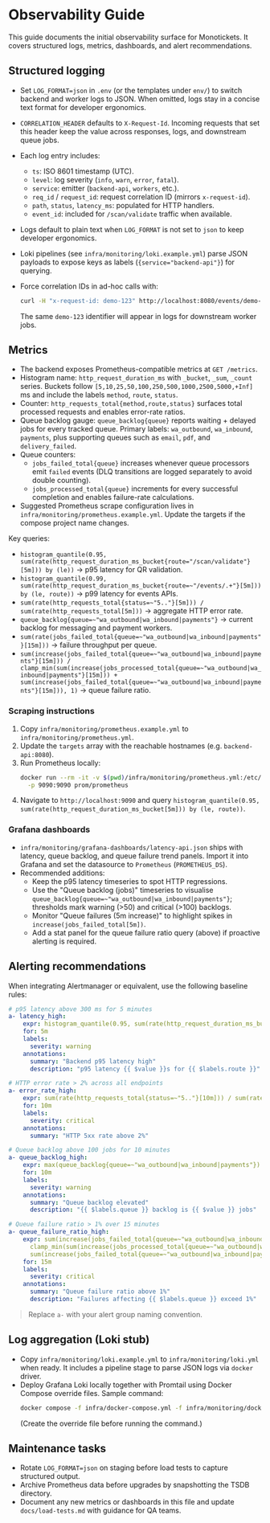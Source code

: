 # Observability Guide

This guide documents the initial observability surface for Monotickets. It
covers structured logs, metrics, dashboards, and alert recommendations.

## Structured logging

- Set `LOG_FORMAT=json` in `.env` (or the templates under `env/`) to switch
  backend and worker logs to JSON. When omitted, logs stay in a concise text
  format for developer ergonomics.
- `CORRELATION_HEADER` defaults to `X-Request-Id`. Incoming requests that set
  this header keep the value across responses, logs, and downstream queue jobs.
- Each log entry includes:
  - `ts`: ISO 8601 timestamp (UTC).
  - `level`: log severity (`info`, `warn`, `error`, `fatal`).
  - `service`: emitter (`backend-api`, `workers`, etc.).
  - `req_id` / `request_id`: request correlation ID (mirrors `x-request-id`).
  - `path`, `status`, `latency_ms`: populated for HTTP handlers.
  - `event_id`: included for `/scan/validate` traffic when available.
- Logs default to plain text when `LOG_FORMAT` is not set to `json` to keep
  developer ergonomics.
- Loki pipelines (see `infra/monitoring/loki.example.yml`) parse JSON payloads to
  expose keys as labels (`{service="backend-api"}`) for querying.
- Force correlation IDs in ad-hoc calls with:

  ```bash
  curl -H "x-request-id: demo-123" http://localhost:8080/events/demo-event/guests
  ```

  The same `demo-123` identifier will appear in logs for downstream worker jobs.

## Metrics

- The backend exposes Prometheus-compatible metrics at `GET /metrics`.
- Histogram name: `http_request_duration_ms` with `_bucket`, `_sum`, `_count`
  series. Buckets follow `[5,10,25,50,100,250,500,1000,2500,5000,+Inf]` ms and
  include the labels `method`, `route`, `status`.
- Counter: `http_requests_total{method,route,status}` surfaces total processed
  requests and enables error-rate ratios.
- Queue backlog gauge: `queue_backlog{queue}` reports waiting + delayed jobs for
  every tracked queue. Primary labels: `wa_outbound`, `wa_inbound`, `payments`,
  plus supporting queues such as `email`, `pdf`, and `delivery_failed`.
- Queue counters:
  - `jobs_failed_total{queue}` increases whenever queue processors emit
    `failed` events (DLQ transitions are logged separately to avoid double
    counting).
  - `jobs_processed_total{queue}` increments for every successful completion and
    enables failure-rate calculations.
- Suggested Prometheus scrape configuration lives in
  `infra/monitoring/prometheus.example.yml`. Update the targets if the compose
  project name changes.

Key queries:

- `histogram_quantile(0.95, sum(rate(http_request_duration_ms_bucket{route="/scan/validate"}[5m])) by (le))`
  → p95 latency for QR validation.
- `histogram_quantile(0.99, sum(rate(http_request_duration_ms_bucket{route=~"/events/.+"}[5m])) by (le, route))`
  → p99 latency for events APIs.
- `sum(rate(http_requests_total{status=~"5.."}[5m])) / sum(rate(http_requests_total[5m]))`
  → aggregate HTTP error rate.
- `queue_backlog{queue=~"wa_outbound|wa_inbound|payments"}` → current backlog
  for messaging and payment workers.
- `sum(rate(jobs_failed_total{queue=~"wa_outbound|wa_inbound|payments"}[15m]))`
  → failure throughput per queue.
- `sum(increase(jobs_failed_total{queue=~"wa_outbound|wa_inbound|payments"}[15m])) /
   clamp_min(sum(increase(jobs_processed_total{queue=~"wa_outbound|wa_inbound|payments"}[15m])) +
   sum(increase(jobs_failed_total{queue=~"wa_outbound|wa_inbound|payments"}[15m])), 1)` → queue
  failure ratio.

### Scraping instructions

1. Copy `infra/monitoring/prometheus.example.yml` to `infra/monitoring/prometheus.yml`.
2. Update the `targets` array with the reachable hostnames (e.g. `backend-api:8080`).
3. Run Prometheus locally:
   ```bash
   docker run --rm -it -v $(pwd)/infra/monitoring/prometheus.yml:/etc/prometheus/prometheus.yml \
     -p 9090:9090 prom/prometheus
   ```
4. Navigate to `http://localhost:9090` and query
   `histogram_quantile(0.95, sum(rate(http_request_duration_ms_bucket[5m])) by (le, route))`.

### Grafana dashboards

- `infra/monitoring/grafana-dashboards/latency-api.json` ships with latency,
  queue backlog, and queue failure trend panels. Import it into Grafana and set
  the datasource to `Prometheus` (`PROMETHEUS_DS`).
- Recommended additions:
  - Keep the p95 latency timeseries to spot HTTP regressions.
  - Use the "Queue backlog (jobs)" timeseries to visualise
    `queue_backlog{queue=~"wa_outbound|wa_inbound|payments"}`; thresholds mark
    warning (>50) and critical (>100) backlogs.
  - Monitor "Queue failures (5m increase)" to highlight spikes in
    `increase(jobs_failed_total[5m])`.
  - Add a stat panel for the queue failure ratio query (above) if proactive
    alerting is required.

## Alerting recommendations

When integrating Alertmanager or equivalent, use the following baseline rules:

```yaml
# p95 latency above 300 ms for 5 minutes
a- latency_high:
    expr: histogram_quantile(0.95, sum(rate(http_request_duration_ms_bucket[5m])) by (le, route)) > 0.3
    for: 5m
    labels:
      severity: warning
    annotations:
      summary: "Backend p95 latency high"
      description: "p95 latency {{ $value }}s for {{ $labels.route }}"

# HTTP error rate > 2% across all endpoints
a- error_rate_high:
    expr: sum(rate(http_requests_total{status=~"5.."}[10m])) / sum(rate(http_requests_total[10m])) > 0.02
    for: 10m
    labels:
      severity: critical
    annotations:
      summary: "HTTP 5xx rate above 2%"

# Queue backlog above 100 jobs for 10 minutes
a- queue_backlog_high:
    expr: max(queue_backlog{queue=~"wa_outbound|wa_inbound|payments"}) > 100
    for: 10m
    labels:
      severity: warning
    annotations:
      summary: "Queue backlog elevated"
      description: "{{ $labels.queue }} backlog is {{ $value }} jobs"

# Queue failure ratio > 1% over 15 minutes
a- queue_failure_ratio_high:
    expr: sum(increase(jobs_failed_total{queue=~"wa_outbound|wa_inbound|payments"}[15m])) /
      clamp_min(sum(increase(jobs_processed_total{queue=~"wa_outbound|wa_inbound|payments"}[15m])) +
      sum(increase(jobs_failed_total{queue=~"wa_outbound|wa_inbound|payments"}[15m])), 1) > 0.01
    for: 15m
    labels:
      severity: critical
    annotations:
      summary: "Queue failure ratio above 1%"
      description: "Failures affecting {{ $labels.queue }} exceed 1%"
```

> Replace `a-` with your alert group naming convention.

## Log aggregation (Loki stub)

- Copy `infra/monitoring/loki.example.yml` to `infra/monitoring/loki.yml` when
  ready. It includes a pipeline stage to parse JSON logs via `docker` driver.
- Deploy Grafana Loki locally together with Promtail using Docker Compose
  override files. Sample command:
  ```bash
  docker compose -f infra/docker-compose.yml -f infra/monitoring/docker-compose.override.yml up -d loki promtail
  ```
  (Create the override file before running the command.)

## Maintenance tasks

- Rotate `LOG_FORMAT=json` on staging before load tests to capture structured
  output.
- Archive Prometheus data before upgrades by snapshotting the TSDB directory.
- Document any new metrics or dashboards in this file and update
  `docs/load-tests.md` with guidance for QA teams.
